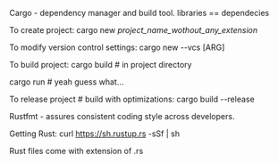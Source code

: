 Cargo - dependency manager and build tool.
libraries == dependecies

To create project:
cargo new *project_name_wothout_any_extension*

To modify version control settings:
cargo new --vcs [ARG]

To build project:
cargo build # in project directory

cargo run # yeah guess what...

To release project # build with optimizations:
cargo build --release

Rustfmt - assures consistent coding style across developers.

Getting Rust:
curl https://sh.rustup.rs -sSf | sh

Rust files come with extension of .rs


